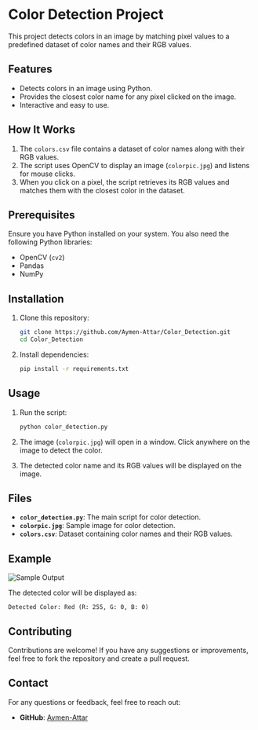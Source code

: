 # Color Detection Project

This project detects colors in an image by matching pixel values to a predefined dataset of color names and their RGB values.

## Features

- Detects colors in an image using Python.
- Provides the closest color name for any pixel clicked on the image.
- Interactive and easy to use.

## How It Works

1. The `colors.csv` file contains a dataset of color names along with their RGB values.
2. The script uses OpenCV to display an image (`colorpic.jpg`) and listens for mouse clicks.
3. When you click on a pixel, the script retrieves its RGB values and matches them with the closest color in the dataset.

## Prerequisites

Ensure you have Python installed on your system. You also need the following Python libraries:

- OpenCV (`cv2`)
- Pandas
- NumPy

## Installation

1. Clone this repository:

   ```bash
   git clone https://github.com/Aymen-Attar/Color_Detection.git
   cd Color_Detection
   ```

2. Install dependencies:

   ```bash
   pip install -r requirements.txt
   ```

## Usage

1. Run the script:

   ```bash
   python color_detection.py
   ```

2. The image (`colorpic.jpg`) will open in a window. Click anywhere on the image to detect the color.

3. The detected color name and its RGB values will be displayed on the image.

## Files

- **`color_detection.py`**: The main script for color detection.
- **`colorpic.jpg`**: Sample image for color detection.
- **`colors.csv`**: Dataset containing color names and their RGB values.

## Example

![Sample Output](https://via.placeholder.com/500x300.png?text=Sample+Output)

The detected color will be displayed as:

```
Detected Color: Red (R: 255, G: 0, B: 0)
```

## Contributing

Contributions are welcome! If you have any suggestions or improvements, feel free to fork the repository and create a pull request.



## Contact

For any questions or feedback, feel free to reach out:

- **GitHub**: [Aymen-Attar](https://github.com/Aymen-Attar)
